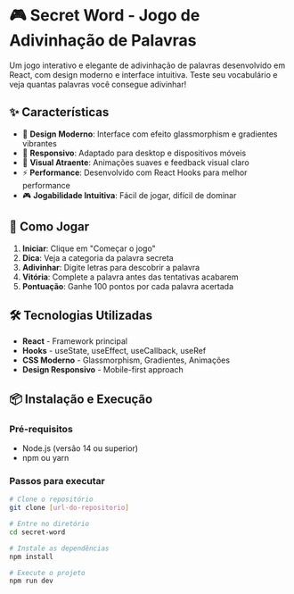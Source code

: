# 🎮 Secret Word - Jogo de Adivinhação de Palavras

Um jogo interativo e elegante de adivinhação de palavras desenvolvido em React, com design moderno e interface intuitiva. Teste seu vocabulário e veja quantas palavras você consegue adivinhar!


## ✨ Características

- 🎯 **Design Moderno**: Interface com efeito glassmorphism e gradientes vibrantes
- 📱 **Responsivo**: Adaptado para desktop e dispositivos móveis
- 🎨 **Visual Atraente**: Animações suaves e feedback visual claro
- ⚡ **Performance**: Desenvolvido com React Hooks para melhor performance
- 🎮 **Jogabilidade Intuitiva**: Fácil de jogar, difícil de dominar

## 🚀 Como Jogar

1. **Iniciar**: Clique em "Começar o jogo"
2. **Dica**: Veja a categoria da palavra secreta
3. **Adivinhar**: Digite letras para descobrir a palavra
4. **Vitória**: Complete a palavra antes das tentativas acabarem
5. **Pontuação**: Ganhe 100 pontos por cada palavra acertada

## 🛠️ Tecnologias Utilizadas

- **React** - Framework principal
- **Hooks** - useState, useEffect, useCallback, useRef
- **CSS Moderno** - Glassmorphism, Gradientes, Animações
- **Design Responsivo** - Mobile-first approach

## 📦 Instalação e Execução

### Pré-requisitos
- Node.js (versão 14 ou superior)
- npm ou yarn

### Passos para executar

```bash
# Clone o repositório
git clone [url-do-repositorio]

# Entre no diretório
cd secret-word

# Instale as dependências
npm install

# Execute o projeto
npm run dev